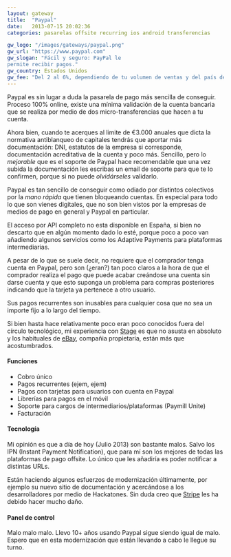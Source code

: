 ```yaml
---
layout: gateway
title:  "Paypal"
date:   2013-07-15 20:02:36
categories: pasarelas offsite recurring ios android transferencias

gw_logo: "/images/gateways/paypal.png"
gw_url: "https://www.paypal.com"
gw_slogan: "Fácil y seguro: PayPal le 
permite recibir pagos."
gw_country: Estados Unidos
gw_fee: "Del 2 al 6%, dependiendo de tu volumen de ventas y del país de origen del comprador"
---
```


Paypal es sin lugar a duda la pasarela de pago más sencilla de conseguir. Proceso 100% online, existe una mínima validación de la cuenta bancaria que se realiza por medio de dos micro-transferencias que hacen a tu cuenta. 

Ahora bien, cuando te acerques al limite de €3.000 anuales que dicta la normativa antiblanqueo de capitales tendrás que aportar más documentación: DNI, estatutos de la empresa si corresponde, documentación acreditativa de la cuenta y poco más. Sencillo, pero lo _mejorable_ que es el soporte de Paypal hace recomendable que una vez subida la documentación les escribas un email de soporte para que te lo confirmen, porque si no puede _olvidárseles_ validarlo.

Paypal es tan sencillo de conseguir como odiado por distintos colectivos por la _mano rápida_ que tienen bloqueando cuentas. En especial para todo lo que son vienes digitales, que no son bien vistos por la empresas de medios de pago en general y Paypal en particular.

El acceso por API completo no esta disponible en España, si bien no descarto que en algún momento dado lo esté, porque poco a poco van añadiendo algunos servicios como los Adaptive Payments para plataformas intermediarias.

A pesar de lo que se suele decir, no requiere que el comprador tenga cuenta en Paypal, pero son (¿eran?) tan poco claros a la hora de que el comprador realiza el pago que puede acabar creándose una cuenta sin darse cuenta y que esto suponga un problema para compras posteriores indicando que la tarjeta ya pertenece a otro usuario.

Sus pagos recurrentes son inusables para cualquier cosa que no sea un importe fijo a lo largo del tiempo.

Si bien hasta hace relativamente poco eran poco conocidos fuera del círculo tecnológico, mi experiencia con [Stage](http://www.stagehq.com) es que no asusta en absoluto y los habituales de [eBay](http://www.ebay.es), compañia propietaria, están más que acostumbrados.

#### Funciones

- Cobro único
- Pagos recurrentes (ejem, ejem)
- Pagos con tarjetas para usuarios con cuenta en Paypal
- Librerías para pagos en el móvil
- Soporte para cargos de intermediarios/plataformas (Paymill Unite)
- Facturación

#### Tecnología

Mi opinión es que a día de hoy (Julio 2013) son bastante malos. Salvo los IPN (Instant Payment Notification), que para mí son los mejores de todas las plataformas de pago offsite. Lo único que les añadiría es poder notificar a distintas URLs.

Están haciendo algunos esfuerzos de modernización últimamente, por ejemplo su nuevo sitio de documentación y acercándose a los desarrolladores por medio de Hackatones. Sin duda creo que [Stripe](/stripe/) les ha debido hacer mucho daño.

#### Panel de control

Malo malo malo. Llevo 10+ años usando Paypal sigue siendo igual de malo. Espero que en esta modernización que están llevando a cabo le llegue su turno.